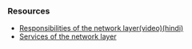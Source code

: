 ### Resources
- [Responsibilities of the network layer(video)(hindi)](https://www.youtube.com/watch?v=rW1jPlYgp_0)
- [Services of the network layer](https://www.geeksforgeeks.org/network-layer-services-packetizing-routing-and-forwarding/)
